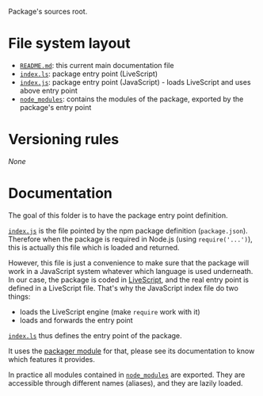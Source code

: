 Package's sources root.

# File system layout

* [`README.md`](./README.md): this current main documentation file
* [`index.ls`](./index.ls): package entry point (LiveScript)
* [`index.js`](./index.js): package entry point (JavaScript) - loads LiveScript and uses above entry point
* [`node_modules`](./node_modules): contains the modules of the package, exported by the package's entry point

# Versioning rules

_None_

# Documentation

The goal of this folder is to have the package entry point definition.

[`index.js`](./index.js) is the file pointed by the npm package definition (`package.json`). Therefore when the package is required in Node.js (using `require('...')`), this is actually this file which is loaded and returned.

However, this file is just a convenience to make sure that the package will work in a JavaScript system whatever which language is used underneath. In our case, the package is coded in [LiveScript](http://livescript.net), and the real entry point is defined in a LiveScript file. That's why the JavaScript index file do two things:

* loads the LiveScript engine (make `require` work with it)
* loads and forwards the entry point

[`index.ls`](./index.ls) thus defines the entry point of the package.

It uses the [packager module](./node_modules/packager) for that, please see its documentation to know which features it provides.

In practice all modules contained in [`node_modules`](./node_modules) are exported. They are accessible through different names (aliases), and they are lazily loaded.
